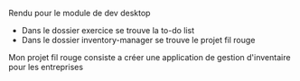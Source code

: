 Rendu pour le module de dev desktop
- Dans le dossier exercice se trouve la to-do list 
- Dans le dossier inventory-manager se trouve le projet fil rouge

Mon projet fil rouge consiste a créer une application de gestion d'inventaire pour les entreprises
